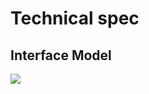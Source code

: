# Technical spec

## Interface Model

![](http://www.plantuml.com/plantuml/proxy?src=https://raw.githubusercontent.com/ThePlenkov/newman-collection/master/docs/uml/interfaces.puml)
